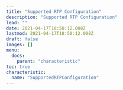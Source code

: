 ```yaml
---
title: "Supported RTP Configuration"
description: "Supported RTP Configuration"
lead: ""
date: 2021-04-17T18:50:12.008Z
lastmod: 2021-04-17T18:50:12.008Z
draft: false
images: []
menu:
  docs:
    parent: "characteristic"
toc: true
characteristic:
  name: "SupportedRTPConfiguration"
---
```

